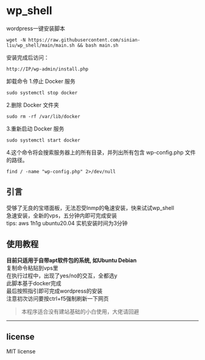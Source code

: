 # wp_shell
wordpress一键安装脚本
```
wget -N https://raw.githubusercontent.com/sinian-liu/wp_shell/main/main.sh && bash main.sh
```
安装完成后访问：
```
http://IP/wp-admin/install.php
```
卸载命令
1.停止 Docker 服务
```
sudo systemctl stop docker
```
2.删除 Docker 文件夹
```
sudo rm -rf /var/lib/docker
```
3.重新启动 Docker 服务
```
sudo systemctl start docker
```
4.这个命令将会搜索服务器上的所有目录，并列出所有包含 wp-config.php 文件的路径。
```
find / -name "wp-config.php" 2>/dev/null
```





## 引言
受够了无良的宝塔面板，无法忍受lnmp的龟速安装，快来试试wp_shell<br>
急速安装，全新的vps，五分钟内即可完成安装<br>
tips: aws 1h1g ubuntu20.04 实机安装时间为3分钟
## 使用教程
**目前只适用于自带apt软件包的系统, 如Ubuntu Debian**<br>
复制命令粘贴到vps里<br>
在执行过程中，出现了yes/no的交互，全都选y<br>
此脚本基于docker完成<br>
最后按照指引即可完成wordpress的安装<br>
注意初次访问要按ctrl+f5强制刷新一下网页
> 本程序适合没有建站基础的小白使用，大佬请回避
---
## license
MIT license
